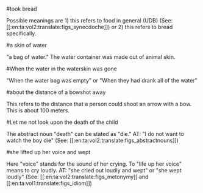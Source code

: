 #took bread

Possible meanings are 1) this refers to food in general (UDB) (See: [[:en:ta:vol2:translate:figs_synecdoche]]) or 2) this refers to bread specifically.

#a skin of water

"a bag of water." The water container was made out of animal skin.

#When the water in the waterskin was gone

"When the water bag was empty" or "When they had drank all of the water"

#about the distance of a bowshot away

This refers to the distance that a person could shoot an arrow with a bow. This is about 100 meters.

#Let me not look upon the death of the child

The abstract noun "death" can be stated as "die." AT: "I do not want to watch the boy die" (See: [[:en:ta:vol2:translate:figs_abstractnouns]])

#she lifted up her voice and wept

Here "voice" stands for the sound of her crying. To "life up her voice" means to cry loudly. AT: "she cried out loudly and wept" or "she wept loudly" (See: [[:en:ta:vol2:translate:figs_metonymy]] and [[:en:ta:vol1:translate:figs_idiom]])